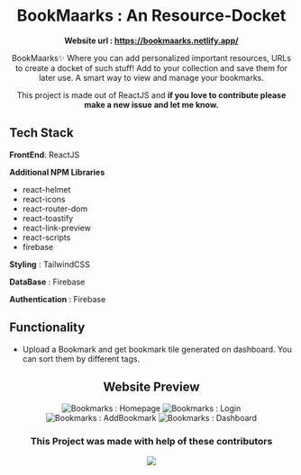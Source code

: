 <div align="center">

# BookMaarks : An Resource-Docket

**Website url : https://bookmaarks.netlify.app/**

BookMaarks:sparkles: Where you can add personalized important resources, URLs to create a docket of such stuff! Add to your collection and save them for later use. A smart way to view and manage your bookmarks.

This project is made out of ReactJS and **if you love to contribute please make a new issue and let me know.**

</div>  

## Tech Stack
   **FrontEnd**: ReactJS
   
   **Additional NPM Libraries**
   - react-helmet
   - react-icons
   - react-router-dom
   - react-toastify
   - react-link-preview
   - react-scripts
   - firebase
  
   **Styling** :  TailwindCSS
     
   **DataBase** : Firebase
        
   **Authentication** : Firebase

## Functionality
- Upload a Bookmark and get bookmark tile generated on dashboard. You can sort them by different tags.
        
<div align="center">
        
        
## Website Preview

<p align="center">
        <img src="https://i.imgur.com/1n98mku.png" title="Bookmarks : Homepage" alt="Bookmarks : Homepage">
        <img src="https://i.imgur.com/zYN6uIb.png" title="Bookmarks : Login" alt="Bookmarks : Login">
        <img src="https://i.imgur.com/73H4pwH.png" title="Bookmarks : AddBookmark" alt="Bookmarks : AddBookmark">
        <img src="https://i.imgur.com/AbugW5b.png" title="Bookmarks : Dashboard" alt="Bookmarks : Dashboard">
</p>

### This Project was made with help of these contributors

<p align="center">
        <a href="https://github.com/logan1x/Nucleotide-Sequence-generator/graphs/contributors">
                <img src="https://contributors-img.web.app/image?repo=logan1x/bookMarks" />
        </a>
</p>

</div>  

